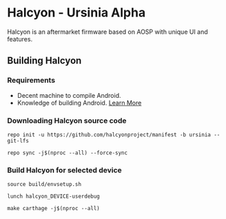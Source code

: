 # Halcyon - Ursinia Alpha

Halcyon is an aftermarket firmware based on AOSP with unique UI and features.

## Building Halcyon

### Requirements
- Decent machine to compile Android.
- Knowledge of building Android. [Learn More](https://source.android.com/docs/setup/build/building)

### Downloading Halcyon source code
```
repo init -u https://github.com/halcyonproject/manifest -b ursinia --git-lfs
```
```
repo sync -j$(nproc --all) --force-sync
```

### Build Halcyon for selected device
```
source build/envsetup.sh
```
```
lunch halcyon_DEVICE-userdebug
```
```
make carthage -j$(nproc --all)
```